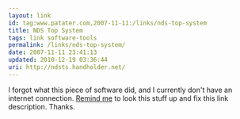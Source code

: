 ```yaml
---
layout: link
id: tag:www.patater.com,2007-11-11:/links/nds-top-system
title: NDS Top System
tags: link software-tools
permalink: /links/nds-top-system/
date: 2007-11-11 23:41:13
updated: 2010-12-19 03:36:44
uri: http://ndsts.handholder.net/
---
```

I forgot what this piece of software did, and I currently don't have an
internet connection. <a href="/contact">Remind me</a> to look this stuff up and
fix this link description. Thanks.
